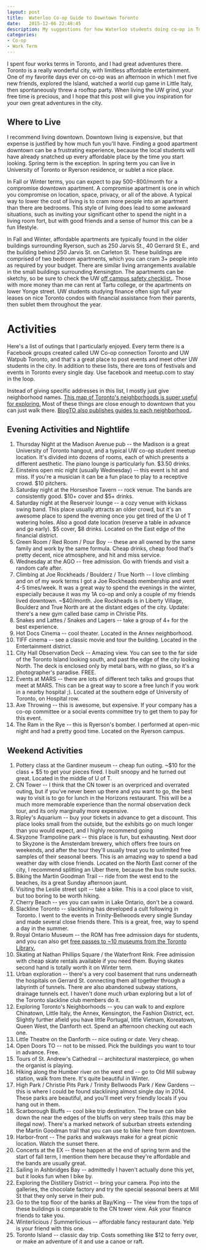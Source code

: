 ```yaml
---
layout: post
title:  Waterloo Co-op Guide to Downtown Toronto
date:   2015-12-06 22:48:45
description: My suggestions for how Waterloo students doing co-op in Toronto can best enjoy their limited time in the city.
categories:
- Co-op
- Work Term
---
```


I spent four works terms in Toronto, and I had great adventures there. Toronto is a really wonderful city, with limitless affordable entertainment. One of my favorite days ever on co-op was an afternoon in which I met five new friends, explored the Island, watched a world cup game in Little Italy, then spontaneously threw a rooftop party. When living the UW grind, your free time is precious, and I hope that this post will give you inspiration for your own great adventures in the city.

## Where to Live

I recommend living downtown. Downtown living is expensive, but that expense is justified by how much fun you'll have. Finding a good apartment downtown can be a frustrating experience, because the local students will have already snatched up every affordable place by the time you start looking. Spring term is the exception. In spring term you can live in University of Toronto or Ryerson residence, or sublet a nice place.

In Fall or Winter terms, you can expect to pay $500-$800/month for a compromise downtown apartment. A compromise apartment is one in which you compromise on location, space, privacy, or all of the above. A typical way to lower the cost of living is to cram more people into an apartment than there are bedrooms. This style of living does lead to some awkward situations, such as inviting your significant other to spend the night in a living room fort, but with good friends and a sense of humor this can be a fun lifestyle.

In Fall and Winter, affordable apartments are typically found in the older buildings surrounding Ryerson, such as 250 Jarvis St., 40 Gerrard St E., and the building behind 250 Jarvis St. on Carleton St. These buildings are comprised of two bedroom apartments, which you can cram 3+ people into as required by your budget. There are similar living arrangements available in the small buildings surrounding Kensington. The apartments can be sketchy, so be sure to check the UW [off campus safety checklist.](https://uwaterloo.ca/off-campus-housing/sites/ca.off-campus-housing/files/uploads/files/OCH_Checklist.pdf). Those with more money than me can rent at Tartu college, or the apartments on lower Yonge street. UW students studying finance often sign full year leases on nice Toronto condos with financial assistance from their parents, then sublet them throughout the year.

# Activities

Here's a list of outings that I particularly enjoyed. Every term there is a Facebook groups created called UW Co-op connection Toronto and UW Watpub Toronto, and that's a great place to post events and meet other UW students in the city. In addition to these lists, there are tons of festivals and events in Toronto every single day. Use facebook and meetup.com to stay in the loop.

Instead of giving specific addresses in this list, I mostly just give neighborhood names. [This map of Toronto's neighborhoods is super useful for exploring.](http://www.blogto.com/neighbourhoods/) Most of these things are close enough to downtown that you can just walk there. [BlogTO also publishes guides to each neighborhood.](http://www.blogto.com/torontomaps/).


## Evening Activities and Nightlife

1. Thursday Night at the Madison Avenue pub -- the Madison is a great University of Toronto hangout, and a typical UW co-op student meetup location. It's divided into dozens of rooms, each of which presents a different aesthetic. The piano lounge is particularly fun. $3.50 drinks.
2. Einsteins open mic night (usually Wednesday) -- this event is hit and miss. If you're a musician it can be a fun place to play to a receptive crowd. $10 pitchers.
3. Saturday night at the Horseshoe Tavern -- rock venue. The bands are consistently good. $10+ cover and $5+ drinks.
4. Saturday night at the Reservoir lounge -- a cozy venue with kickass swing band. This place usually attracts an older crowd, but it's an awesome place to spend the evening once you get tired of the U of T watering holes. Also a good date location (reserve a table in advance and go early). $5 cover, $8 drinks. Located on the East edge of the financial district.
5. Green Room / Red Room / Pour Boy -- these are all owned by the same family and work by the same formula. Cheap drinks, cheap food that's pretty decent, nice atmosphere, and hit and miss service.
6. Wednesday at the AGO -- free admission. Go with friends and visit a random cafe after.
7. Climbing at Joe Rockheads / Boulderz / True North -- I love climbing and on of my work terms I got a Joe Rockheads membership and went 4-5 times/week. It was a great way to spend the evenings in the winter, especially because it was my 1A co-op and only a couple of my friends lived downtown. ~$40/month. Joe Rockheads is in Liberty Village, Boulderz and True North are at the distant edges of the city. Update: there's a new gym called base camp in Christie Pits.
8. Snakes and Lattes / Snakes and Lagers -- take a group of 4+ for the best experience.
9. Hot Docs Cinema -- cool theater. Located in the Annex neighborhood.
10. TIFF cinema -- see a classic movie and tour the building. Located in the Entertainment district.
11. City Hall Observation Deck -- Amazing view. You can see to the far side of the Toronto Island looking south, and past the edge of the city looking North. The deck is enclosed only by metal bars, with no glass, so it's a photographer's paradise. FREE.
12. Events at MARS -- there are lots of different tech talks and groups that meet at MARS. This can be a great way to score a free lunch if you work in a nearby hospital ;). Located at the southern edge of University of Toronto, on Hospital row.
13. Axe Throwing -- this is awesome, but expensive. If your company has a co-op committee or a social events committee try to get them to pay for this event.
14. The Ram in the Rye -- this is Ryerson's bomber. I performed at open-mic night and had a pretty good time. Located on the Ryerson campus.

## Weekend Activities

1. Pottery class at the Gardiner museum -- cheap fun outing. ~$10 for the class + $5 to get your pieces fired. I built snoopy and he turned out great. Located in the middle of U of T.
2. CN Tower -- I think that the CN tower is an overpriced and overrated outing, but if you've never been up there and you want to go, the best way to visit is to go for lunch in the Horizons restaurant. This will be a much more memorable experience than the normal observation deck tour, and its only marginally more expensive. 
3. Ripley's Aquarium -- buy your tickets in advance to get a discount. This place looks small from the outside, but the exhibits go on much longer than you would expect, and I highly recommend going
4. Skyzone Trampoline park -- this place is fun, but exhausting. Next door to Skyzone is the Amsterdam brewery, which offers free tours on weekends, and after the tour they'll usually treat you to unlimited free samples of their seasonal beers. This is an amazing way to spend a bad weather day with close friends. Located on the North East corner of the city, I recommend splitting an Uber there, because the bus route sucks.
5. Biking the Martin Goodman Trail -- ride from the west end to the beaches, its a great Sunday afternoon jaunt.
6. Visiting the Leslie street spit -- take a bike. This is a cool place to visit, but too boring to be worth hiking.
7. Cherry Beach -- yes you can swim in Lake Ontario, don't be a coward.
8. Slackline Toronto -- slacklining has developed a cult following in Toronto. I went to the events in Trinity-Bellwoods every single Sunday and made several close friends there. This is a great, free, way to spend a day in the summer.
9. Royal Ontario Museum -- the ROM has free admission days for students, and you can also get [free passes to ~10 museums from the Toronto Library.](http://www.torontopubliclibrary.ca/museum-arts-passes/)
10. Skating at Nathan Phillips Square / the Waterfront Rink. Free admission with cheap skate rentals available if you need them. Buying skates second hand is totally worth it on Winter term.
11. Urban exploration -- there's a very cool basement that runs underneath the hospitals on Gerrard St. connecting them all together through a labyrinth of tunnels. There are also abandoned subway stations, drainage tunnels ect. I haven't done much urban exploring but a lot of the Toronto slackline club members do it.
12. Exploring Toronto's Neighborhoods -- you can walk to and explore Chinatown, Little Italy, the Annex, Kensington, the Fashion District, ect. Slightly further afield you have little Portugal, little Vietnam, Koreatown, Queen West, the Danforth ect. Spend an afternoon checking out each one.
13. Little Theatre on the Danforth -- nice outing or date. Very cheap.
14. Open Doors TO -- not to be missed. Pick the buildings you want to tour in advance. Free.
15. Tours of St. Andrew's Cathedral -- architectural masterpiece, go when the organist is playing.
16. Hiking along the Humber river on the west end -- go to Old Mill subway station, walk from there. It's quite beautiful in Winter.
17. High Park / Christie Pits Park / Trinity Bellwoods Park / Kew Gardens -- this is where I could be found slacklining almost single day in 2014. These parks are beautiful, and you'll meet very friendly locals if you hang out in them.
18. Scarborough Bluffs -- cool bike trip destination. The brave can bike down the near the edges of the bluffs on very steep trails (this may be illegal now). There's a marked network of suburban streets extending the Martin Goodman trail that you can use to bike here from downtown.
19. Harbor-front -- The parks and walkways make for a great picnic location. Watch the sunset there.
20. Concerts at the EX -- these happen at the end of spring term and the start of fall term, I mention them here because they're affordable and the bands are usually great.
21. Sailing in Ashbridges Bay -- admittedly I haven't actually done this yet, but it looks fun when I bike by.
22. Exploring the Distillery District -- bring your camera. Pop into the galleries, the chocolate factory and try the special seasonal beers at Mill St that they only serve in their pub.
23. Go to the top floor of the banks at Bay/King -- The view from the tops of these buildings is comparable to the CN tower view. Ask your finance friends to take you.
24. Winterlicious / Summerlicious -- affordable fancy restaurant date. Yelp is your friend with this one.
25. Toronto Island -- classic day trip. Costs something like $12 to ferry over, or make an adventure of it and use a canoe or raft.

